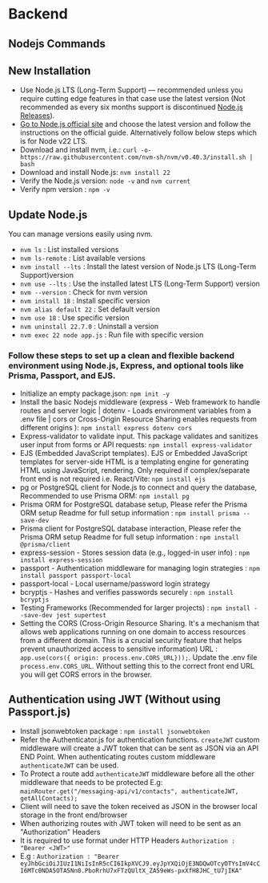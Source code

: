 # Backend

## Nodejs Commands

## New Installation

- Use Node.js LTS (Long-Term Support) — recommended unless you require cutting edge features in that case use the latest version (Not recommended as every six months support is discontinued [Node.js Releases](https://nodejs.org/en/about/previous-releases)). 
- [Go to Node.js official site](https://nodejs.org/en/download/current) and choose the latest version and follow the instructions on the official guide. Alternatively follow below steps which is for Node v22 LTS.
- Download and install nvm, i.e.: `curl -o- https://raw.githubusercontent.com/nvm-sh/nvm/v0.40.3/install.sh | bash`
- Download and install Node.js: `nvm install 22`
- Verify the Node.js version: `node -v` and `nvm current`
- Verify npm version : `npm -v`

## Update Node.js

You can manage versions easily using nvm.

- `nvm ls` : List installed versions
- `nvm ls-remote` : List available versions
- `nvm install --lts` : Install the latest version of Node.js LTS (Long-Term Support)version
- `nvm use --lts` : Use the installed latest LTS (Long-Term Support) version
- `nvm --version` : Check for nvm version
- `nvm install 18` : Install specific version
- `nvm alias default 22` : Set default version
- `nvm use 18` : Use specific version
- `nvm uninstall 22.7.0` : Uninstall a version
- `nvm exec 22 node app.js` : Run file with specific version

### Follow these steps to set up a clean and flexible backend environment using Node.js, Express, and optional tools like Prisma, Passport, and EJS.

- Initialize an empty package.json: `npm init -y`
- Install the basic Nodejs middleware (express - Web framework to handle routes and server logic | dotenv - Loads environment variables from a .env file | cors or Cross-Origin Resource Sharing enables requests from different origins ): `npm install express dotenv cors`
- Express-validator to validate input. This package validates and sanitizes user input from forms or API requests: `npm install express-validator`
- EJS (Embedded JavaScript templates). EJS or Embedded JavaScript templates for server-side HTML is a templating engine for generating HTML using JavaScript, rendering. Only required if complex/separate front end is not required i.e. React/Vite: `npm install ejs`
- pg or PostgreSQL client for Node.js to connect and query the database, Recommended to use Prisma ORM: `npm install pg`
- Prisma ORM for PostgreSQL database setup, Please refer the Prisma ORM setup Readme for full setup information : `npm install prisma --save-dev`
- Prisma client for PostgreSQL database interaction, Please refer the Prisma ORM setup Readme for full setup information : `npm install @prisma/client`
- express-session - Stores session data (e.g., logged-in user info) : `npm install express-session`
- passport - Authentication middleware for managing login strategies : `npm install passport passport-local`
- passport-local - Local username/password login strategy
- bcryptjs - Hashes and verifies passwords securely : `npm install bcryptjs`
- Testing Frameworks (Recommended for larger projects) :
  `npm install --save-dev jest supertest`
- Setting the CORS (Cross-Origin Resource Sharing. It's a mechanism that allows web applications running on one domain to access resources from a different domain. This is a crucial security feature that helps prevent unauthorized access to sensitive information) URL : `app.use(cors({ origin: process.env.CORS_URL}));`. Update the .env file `process.env.CORS_URL`. Without setting this to the correct front end URL you will get CORS errors in the browser.

## Authentication using JWT (Without using Passport.js)

- Install jsonwebtoken package : `npm install jsonwebtoken`
- Refer the Authenticator.js for authentication functions. `createJWT` custom middleware will create a JWT token that can be sent as JSON via an API END Point. When authenticating routes custom middleware `authenticateJWT` can be used.
- To Protect a route add `authenticateJWT` middleware before all the other middleware that needs to be protected E.g: `mainRouter.get("/messaging-api/v1/contacts", authenticateJWT, getAllContacts);`
- Client will need to save the token received as JSON in the browser local storage in the front end/browser
- When authorizing routes with JWT token will need to be sent as an "Authorization" Headers
- It is required to use format under HTTP Headers `Authorization : "Bearer <JWT>"`
- E.g : `Authorization : "Bearer eyJhbGciOiJIUzI1NiIsInR5cCI6IkpXVCJ9.eyJpYXQiOjE3NDQwOTcyOTYsImV4cCI6MTc0NDA5OTA5Nn0.PboRrhU7xFTzQUltX_ZA59eWs-pxXfH8JHC_tU7jIKA"`
